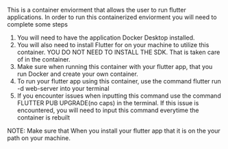 This is a container enviorment that allows the user to run flutter applications.
In order to run this containerized enviorment you will need to complete some steps
1. You will need to have the application Docker Desktop installed.
2. You will also need to install Flutter for on your machine to utilize this container. YOU DO NOT NEED TO INSTALL THE SDK. That is taken care of in the container.
3. Make sure when running this container with your flutter app, that you run Docker and create your own container.
4. To run your flutter app using this container, use the command flutter run -d web-server into your terminal
5. If you encounter issues when inputting this command  use the command FLUTTER PUB UPGRADE(no caps) in the terminal. If this issue is encountered, you will need to input this command everytime the container is rebuilt


NOTE:
Make sure that When you install your flutter app that it is on the your path on your machine.
